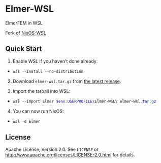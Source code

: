 # Elmer-WSL

ElmerFEM in WSL

Fork of [NixOS-WSL](https://github.com/nix-community/NixOS-WSL)

## Quick Start

1. Enable WSL if you haven't done already:

- ```powershell
  wsl --install --no-distribution
  ```

2. Download `elmer-wsl.tar.gz` from [the latest release](https://github.com/ElmerCSC/elmer-wsl/releases/latest).

3. Import the tarball into WSL:

- ```powershell
  wsl --import Elmer $env:USERPROFILE\Elmer-WSL\ elmer-wsl.tar.gz
  ```

4. You can now run NixOS:

- ```powershell
  wsl -d Elmer
  ```

## License

Apache License, Version 2.0. See `LICENSE` or <http://www.apache.org/licenses/LICENSE-2.0.html> for details.
